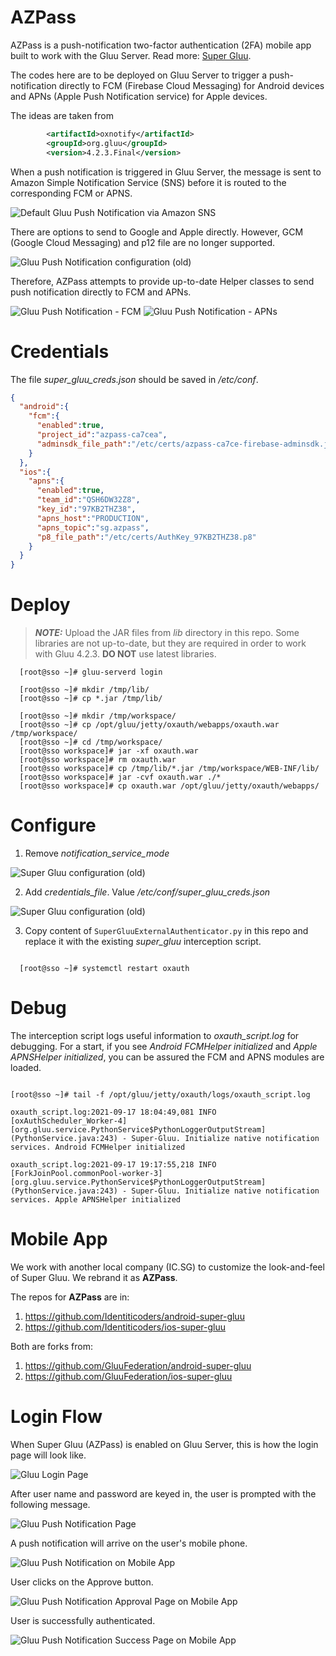 # AZPass

AZPass is a push-notification two-factor authentication (2FA) mobile app built to work with the Gluu Server. Read more: <a href="https://super.gluu.org/">Super Gluu</a>.

The codes here are to be deployed on Gluu Server to trigger a push-notification directly to FCM (Firebase Cloud Messaging) for Android devices and APNs (Apple Push Notification service) for Apple devices.

The ideas are taken from 

```xml
		<artifactId>oxnotify</artifactId>
		<groupId>org.gluu</groupId>
		<version>4.2.3.Final</version>
```

When a push notification is triggered in Gluu Server, the message is sent to Amazon Simple Notification Service (SNS) before it is routed to the corresponding FCM or APNS.

<img src="img/super_gluu_sns.png" alt="Default Gluu Push Notification via Amazon SNS" />

There are options to send to Google and Apple directly. However, GCM (Google Cloud Messaging) and p12 file are no longer supported.

<img src="img/super_gluu_old_conf.png" alt="Gluu Push Notification configuration (old)" />

Therefore, AZPass attempts to provide up-to-date Helper classes to send push notification directly to FCM and APNs. 

<img src="img/super_gluu_fcm.png" alt="Gluu Push Notification - FCM" />

<img src="img/super_gluu_apns.png" alt="Gluu Push Notification - APNs" />

# Credentials

The file *super_gluu_creds.json* should be saved in */etc/conf*.
```json
{
  "android":{
    "fcm":{
      "enabled":true,
      "project_id":"azpass-ca7cea",
      "adminsdk_file_path":"/etc/certs/azpass-ca7ce-firebase-adminsdk.json"
    }
  },
  "ios":{
    "apns":{
      "enabled":true,
      "team_id":"QSH6DW32Z8",
      "key_id":"97KB2THZ38",
      "apns_host":"PRODUCTION",
      "apns_topic":"sg.azpass",
      "p8_file_path":"/etc/certs/AuthKey_97KB2THZ38.p8"
    }
  }
}

```
# Deploy 

> **_NOTE:_** Upload the JAR files from *lib* directory in this repo. Some libraries are not up-to-date, but they are required in order to work with Gluu 4.2.3. **DO NOT** use latest libraries.  

``` 
  [root@sso ~]# gluu-serverd login

  [root@sso ~]# mkdir /tmp/lib/
  [root@sso ~]# cp *.jar /tmp/lib/

  [root@sso ~]# mkdir /tmp/workspace/
  [root@sso ~]# cp /opt/gluu/jetty/oxauth/webapps/oxauth.war /tmp/workspace/
  [root@sso ~]# cd /tmp/workspace/
  [root@sso workspace]# jar -xf oxauth.war
  [root@sso workspace]# rm oxauth.war
  [root@sso workspace]# cp /tmp/lib/*.jar /tmp/workspace/WEB-INF/lib/
  [root@sso workspace]# jar -cvf oxauth.war ./*
  [root@sso workspace]# cp oxauth.war /opt/gluu/jetty/oxauth/webapps/

```

# Configure

1. Remove *notification_service_mode*
<img src="img/super_gluu_config_old.png" alt="Super Gluu configuration (old)" />

2. Add *credentials_file*. Value */etc/conf/super_gluu_creds.json*
<img src="img/super_gluu_config_new.png" alt="Super Gluu configuration (old)" />

3. Copy content of `SuperGluuExternalAuthenticator.py` in this repo and replace it with the existing *super_gluu* interception script.


``` 

  [root@sso ~]# systemctl restart oxauth

```

# Debug

The interception script logs useful information to *oxauth_script.log* for debugging. For a start, if you see *Android FCMHelper initialized* and *Apple APNSHelper initialized*, you can be assured the FCM and APNS modules are loaded.  
```

[root@sso ~]# tail -f /opt/gluu/jetty/oxauth/logs/oxauth_script.log

oxauth_script.log:2021-09-17 18:04:49,081 INFO  [oxAuthScheduler_Worker-4] [org.gluu.service.PythonService$PythonLoggerOutputStream] (PythonService.java:243) - Super-Gluu. Initialize native notification services. Android FCMHelper initialized

oxauth_script.log:2021-09-17 19:17:55,218 INFO  [ForkJoinPool.commonPool-worker-3] [org.gluu.service.PythonService$PythonLoggerOutputStream] (PythonService.java:243) - Super-Gluu. Initialize native notification services. Apple APNSHelper initialized

```

# Mobile App

We work with another local company (IC.SG) to customize the look-and-feel of Super Gluu. We rebrand it as **AZPass**.

The repos for **AZPass** are in:
1. https://github.com/Identiticoders/android-super-gluu
2. https://github.com/Identiticoders/ios-super-gluu

Both are forks from: 
1. https://github.com/GluuFederation/android-super-gluu
2. https://github.com/GluuFederation/ios-super-gluu


# Login Flow

When Super Gluu (AZPass) is enabled on Gluu Server, this is how the login page will look like.

<img src="img/azpass.flow.1.png" alt="Gluu Login Page" />


After user name and password are keyed in, the user is prompted with the following message.

<img src="img/azpass.flow.2.png" alt="Gluu Push Notification Page" />


A push notification will arrive on the user's mobile phone.

<img src="img/azpass.flow.3.png" alt="Gluu Push Notification on Mobile App" />


User clicks on the Approve button.

<img src="img/azpass.flow.4.png" alt="Gluu Push Notification Approval Page on Mobile App" />

User is successfully authenticated.

<img src="img/azpass.flow.5.png" alt="Gluu Push Notification Success Page on Mobile App" />
